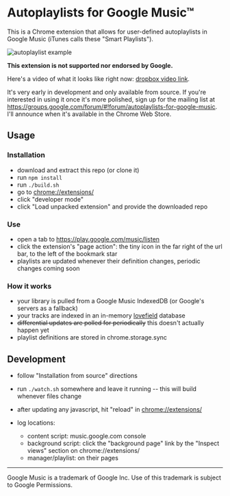 # Autoplaylists for Google Music™

This is a Chrome extension that allows for user-defined autoplaylists in Google Music (iTunes calls these "Smart Playlists").

![autoplaylist example](http://i.imgur.com/sHuKvk7.png?1)

**This extension is not supported nor endorsed by Google.**

Here's a video of what it looks like right now: [dropbox video link](https://www.dropbox.com/s/jff4yd7zepvfrdg/google%20music%20autoplaylists.mov?dl=0).

It's very early in development and only available from source.
If you're interested in using it once it's more polished, sign up for the mailing list at
 https://groups.google.com/forum/#!forum/autoplaylists-for-google-music.
I'll announce when it's available in the Chrome Web Store.

## Usage

### Installation
* download and extract this repo (or clone it)
* run `npm install`
* run `./build.sh`
* go to [chrome://extensions/](chrome://extensions/)
* click "developer mode"
* click "Load unpacked extension" and provide the downloaded repo

### Use
* open a tab to https://play.google.com/music/listen
* click the extension's "page action": the tiny icon in the far right of the url bar, to the left of the bookmark star
* playlists are updated whenever their definition changes, periodic changes coming soon

### How it works
* your library is pulled from a Google Music IndexedDB (or Google's servers as a fallback)
* your tracks are indexed in an in-memory [lovefield](https://github.com/google/lovefield) database
* ~~differential updates are polled for periodically~~ this doesn't actually happen yet
* playlist definitions are stored in chrome.storage.sync

## Development
* follow "Installation from source" directions
* run `./watch.sh` somewhere and leave it running -- this will build whenever files change
* after updating any javascript, hit "reload" in [chrome://extensions/](chrome://extensions/)
* log locations:

    * content script: music.google.com console
    * background script: click the "background page" link by the "Inspect views" section on chrome://extensions/
    * manager/playlist: on their pages

---
Google Music is a trademark of Google Inc. Use of this trademark is subject to Google Permissions.
